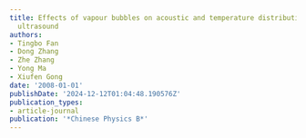 ```yaml
---
title: Effects of vapour bubbles on acoustic and temperature distributions of therapeutic
  ultrasound
authors:
- Tingbo Fan
- Dong Zhang
- Zhe Zhang
- Yong Ma
- Xiufen Gong
date: '2008-01-01'
publishDate: '2024-12-12T01:04:48.190576Z'
publication_types:
- article-journal
publication: '*Chinese Physics B*'
---
```


